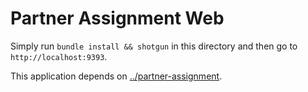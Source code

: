 # Partner Assignment Web

Simply run `bundle install && shotgun` in this directory and then go to `http://localhost:9393`.

This application depends on [../partner-assignment](../partner-assignment).
